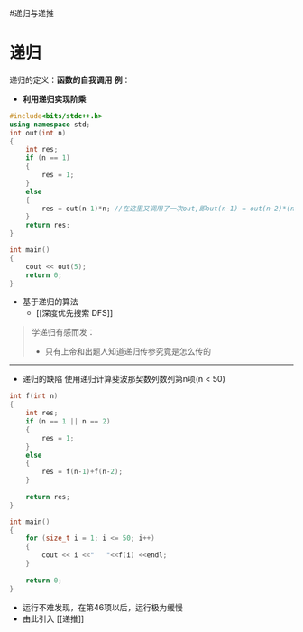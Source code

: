 #递归与递推
# 递归
递归的定义：**函数的自我调用**
**例**：
- **利用递归实现阶乘**
```cpp
#include<bits/stdc++.h>
using namespace std;
int out(int n)
{
	int res;
	if (n == 1)
	{
		res = 1;
	}
	else
	{
		res = out(n-1)*n; //在这里又调用了一次out,即out(n-1) = out(n-2)*(n-1)
	}
	return res;
}

int main()
{
	cout << out(5);
	return 0;
}
```
- 基于递归的算法
  - [[深度优先搜索 DFS]]

> 学递归有感而发：
> - 只有上帝和出题人知道递归传参究竟是怎么传的
---
- 递归的缺陷
使用递归计算斐波那契数列数列第n项(n < 50)
```cpp
int f(int n)
{
	int res;
	if (n == 1 || n == 2)
	{
		res = 1;
	}
	else
	{
		res = f(n-1)+f(n-2);
	}
	
	return res;
}

int main()
{
	for (size_t i = 1; i <= 50; i++)
	{
		cout << i <<"	"<<f(i) <<endl;
	}
	
	return 0;
}
```
- 运行不难发现，在第46项以后，运行极为缓慢
- 由此引入 [[递推]]